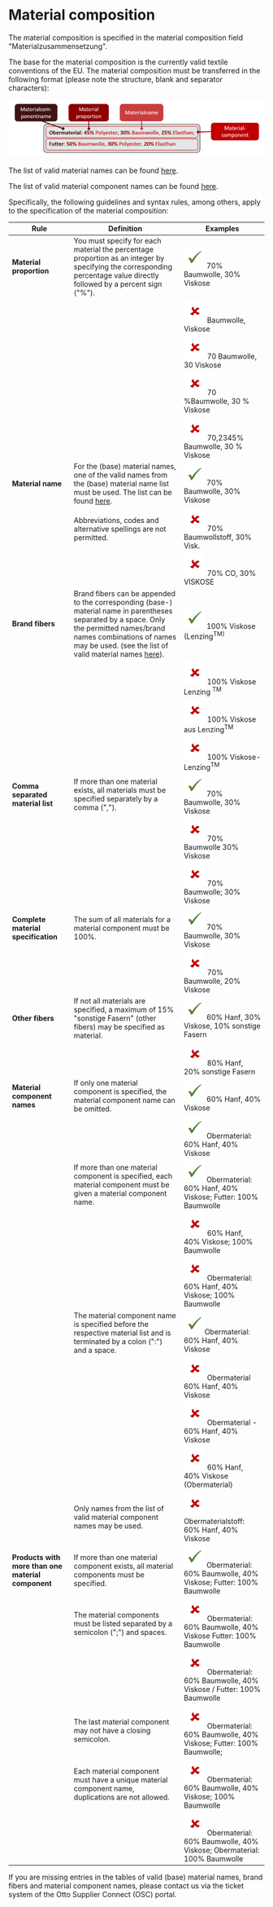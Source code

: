# Material composition

The material composition is specified in the material composition field "Materialzusammensetzung".

The base for the material composition is the currently valid textile conventions of the EU. The material composition must be transferred in the following format (please note the structure, blank and separator characters):

![Material composition!](material-composition.gif "Material composition structure")

The list of valid material names can be found [here](material-names.md).

The list of valid material component names can be found [here](material-component-names.md).

Specifically, the following guidelines and syntax rules, among others, apply to the specification of the material composition:

| Rule                                               | Definition                                                                                                                                                                                                                                             | Examples                                                                                               | 
|----------------------------------------------------|--------------------------------------------------------------------------------------------------------------------------------------------------------------------------------------------------------------------------------------------------------|--------------------------------------------------------------------------------------------------------|
| **Material proportion**                            | You must specify for each material the percentage proportion as an integer by specifying the corresponding percentage value directly followed by a percent sign ("%").                                                                                 | ![OK!](ok.gif "(OK)") 70% Baumwolle, 30% Viskose                                                       |
|                                                    |                                                                                                                                                                                                                                                        | ![NOT OK!](not-ok.gif "(NOT OK)") Baumwolle, Viskose                                                   |
|                                                    |                                                                                                                                                                                                                                                        | ![NOT OK!](not-ok.gif "(NOT OK)") 70 Baumwolle, 30  Viskose                                            |
|                                                    |                                                                                                                                                                                                                                                        | ![NOT OK!](not-ok.gif "(NOT OK)") 70 %Baumwolle, 30 % Viskose                                          |
|                                                    |                                                                                                                                                                                                                                                        | ![NOT OK!](not-ok.gif "(NOT OK)") 70,2345% Baumwolle, 30 % Viskose                                     |
| **Material name**                                  | For the (base) material names, one of the valid names from the (base) material name list must be used. The list can be found [here](material-names.md).                                                                                                | ![OK!](ok.gif "(OK)") 70% Baumwolle, 30% Viskose                                                       |
|                                                    | Abbreviations, codes and alternative spellings are not permitted.                                                                                                                                                                                      | ![NOT OK!](not-ok.gif "(NOT OK)") 70% Baumwollstoff, 30% Visk.                                         |
|                                                    |                                                                                                                                                                                                                                                        | ![NOT OK!](not-ok.gif "(NOT OK)") 70% CO, 30% VISKOSE                                                  | 
| **Brand fibers**                                   | Brand fibers can be appended to the corresponding (base-) material name in parentheses separated by a space. Only the permitted names/brand names combinations of names may be used. (see the list of valid material names [here](material-names.md)). | ![OK!](ok.gif "(OK)") 100% Viskose (Lenzing<sup>TM</sub>)                                              |
|                                                    |                                                                                                                                                                                                                                                        | ![NOT OK!](not-ok.gif "(NOT OK)") 100% Viskose Lenzing  <sup>TM</sup>                                  |
|                                                    |                                                                                                                                                                                                                                                        | ![NOT OK!](not-ok.gif "(NOT OK)") 100% Viskose aus Lenzing<sup>TM</sup>                                | 
|                                                    |                                                                                                                                                                                                                                                        | ![NOT OK!](not-ok.gif "(NOT OK)") 100% Viskose-Lenzing<sup>TM</sup>                                    | 
| **Comma separated material list**                  | If more than one material exists, all materials must be specified separately by a comma (",").                                                                                                                                                         | ![OK!](ok.gif "(OK)") 70% Baumwolle, 30% Viskose                                                       |
|                                                    |                                                                                                                                                                                                                                                        | ![NOT OK!](not-ok.gif "(NOT OK)") 70% Baumwolle 30% Viskose                                            |  
|                                                    |                                                                                                                                                                                                                                                        | ![NOT OK!](not-ok.gif "(NOT OK)") 70% Baumwolle; 30% Viskose                                           | 
| **Complete material specification**                | The sum of all materials for a material component must be 100%.                                                                                                                                                                                        | ![OK!](ok.gif "(OK)") 70% Baumwolle, 30% Viskose                                                       | 
|                                                    |                                                                                                                                                                                                                                                        | ![NOT OK!](not-ok.gif "(NOT OK)") 70% Baumwolle, 20% Viskose                                           | 
| **Other fibers**                                   | If not all materials are specified, a maximum of 15% "sonstige Fasern" (other fibers) may be specified as material.                                                                                                                                    | ![OK!](ok.gif "(OK)") 60% Hanf, 30% Viskose, 10% sonstige Fasern                                       |
|                                                    |                                                                                                                                                                                                                                                        | ![NOT OK!](not-ok.gif "(NOT OK)") 80% Hanf, 20% sonstige Fasern                                        | 
| **Material component names**                       | If only one material component is specified, the material component name can be omitted.                                                                                                                                                               | ![OK!](ok.gif "(OK)") 60% Hanf, 40% Viskose                                                            |
|                                                    |                                                                                                                                                                                                                                                        | ![OK!](ok.gif "(OK)") Obermaterial: 60% Hanf, 40% Viskose                                              
|                                                    | If more than one material component is specified, each material component must be given a material component name.                                                                                                                                     | ![OK!](ok.gif "(OK)") Obermaterial: 60% Hanf, 40% Viskose; Futter: 100% Baumwolle                      |
|                                                    |                                                                                                                                                                                                                                                        | ![NOT OK!](not-ok.gif "(NOT OK)") 60% Hanf, 40% Viskose; 100% Baumwolle                                |  
|                                                    |                                                                                                                                                                                                                                                        | ![NOT OK!](not-ok.gif "(NOT OK)") Obermaterial: 60% Hanf, 40% Viskose; 100% Baumwolle                  |
|                                                    | The material component name is specified before the respective material list and is terminated by a colon (":") and a space.                                                                                                                           | ![OK!](ok.gif "(OK)")Obermaterial: 60% Hanf, 40% Viskose                                               |
|                                                    |                                                                                                                                                                                                                                                        | ![NOT OK!](not-ok.gif "(NOT OK)") Obermaterial 60% Hanf, 40% Viskose                                   |
|                                                    |                                                                                                                                                                                                                                                        | ![NOT OK!](not-ok.gif "(NOT OK)") Obermaterial - 60% Hanf, 40% Viskose                                 |
|                                                    |                                                                                                                                                                                                                                                        | ![NOT OK!](not-ok.gif "(NOT OK)") 60% Hanf, 40% Viskose (Obermaterial)                                 |
|                                                    | Only names from the list of valid material component names may be used.                                                                                                                                                                                | ![NOT OK!](not-ok.gif "(NOT OK)") Obermaterialstoff: 60% Hanf, 40% Viskose                             |
| **Products with more than one material component** | If more than one material component exists, all material components must be specified.                                                                                                                                                                 | ![OK!](ok.gif "(OK)") Obermaterial: 60% Baumwolle, 40% Viskose; Futter: 100% Baumwolle                 |
|                                                    | The material components must be listed separated by a semicolon (";") and spaces.                                                                                                                                                                      | ![NOT OK!](not-ok.gif "(NOT OK)") Obermaterial: 60% Baumwolle, 40% Viskose Futter: 100% Baumwolle      | 
|                                                    |                                                                                                                                                                                                                                                        | ![NOT OK!](not-ok.gif "(NOT OK)") Obermaterial: 60% Baumwolle, 40% Viskose / Futter: 100% Baumwolle    | 
|                                                    | The last material component may not have a closing semicolon.                                                                                                                                                                                          | ![NOT OK!](not-ok.gif "(NOT OK)") Obermaterial: 60% Baumwolle, 40% Viskose; Futter: 100% Baumwolle;    |                                                                                                         
|                                                    | Each material component must have a unique material component name, duplications are not allowed.                                                                                                                                                      | ![NOT OK!](not-ok.gif "(NOT OK)") Obermaterial: 60% Baumwolle, 40% Viskose; 100% Baumwolle |
|                                                    |                                                                                                                                                                                                                                                        | ![NOT OK!](not-ok.gif "(NOT OK)") Obermaterial: 60% Baumwolle, 40% Viskose; Obermaterial: 100% Baumwolle |

If you are missing entries in the tables of valid (base) material names, brand fibers and material component names, please contact us via the ticket system of the Otto Supplier Connect (OSC) portal.